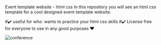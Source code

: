 Event template website - html css
In this repository you will see an html css template for a cool designed event template website.

#✔️ useful for who:
wants to practice your html css skills
#✔️ License
free for everyone to use in any good purposes ❤️

![conference](https://github.com/mxdxt09/Event-Template/assets/83859258/5d292d07-0c61-4339-a287-10d8b6ac1740)
